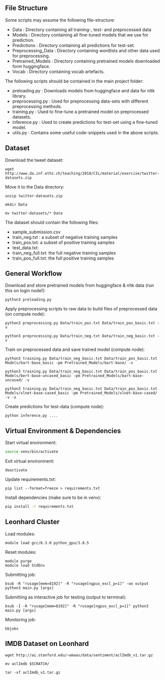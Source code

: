 ## File Structure
Some scripts may assume the following file-structure:
- Data : Directory containing all training-, test- and preprocessed data
- Models : Directory containing all fine-tuned models that we use for prediction.
- Predictions : Directory containing all predictions for test-set.
- Preprocessing_Data : Directory containing wordlists and other data used for preprocessing.
- Pretrained_Models : Directory containing pretrained models downloaded form huggingface.
- Vocab : Directory containing vocab artefacts.

The following scripts should be contained in the main project folder:
- preloading.py : Downloads models from huggingface and data for nltk library.
- preprocessing.py : Used for preprocessing data-sets with different preprocessing methods.
- training.py : Used to fine-tune a pretrained model on preprocessed datasets.
- inference.py : Used to create predictions for test-set using a fine-tuned model.
- utils.py : Contains some useful code-snippets used in the above scripts.


## Dataset

Download the tweet dataset:
```
wget http://www.da.inf.ethz.ch/teaching/2018/CIL/material/exercise/twitter-datasets.zip
```
Move it to the Data directory:
```
unzip twitter-datasets.zip

mkdir Data

mv twitter-datasets/* Data
```
The dataset should contain the following files:
- sample_submission.csv
- train_neg.txt :  a subset of negative training samples
- train_pos.txt: a subset of positive training samples
- test_data.txt:
- train_neg_full.txt: the full negative training samples
- train_pos_full.txt: the full positive training samples

## General Workflow

Download and store pretrained models from huggingface & nltk data (run this on login node!):
```
python3 preloading.py
```
Apply preprocessing scripts to raw data to build files of preprocessed data (on compute node):
```
python3 preprocessing.py Data/train_pos.txt Data/train_pos_basic.txt -v

python3 preprocessing.py Data/train_neg.txt Data/train_neg_basic.txt -v
```
Train on preprocessed data and save trained model (compute node):
```
python3 training.py Data/train_neg_basic.txt Data/train_pos_basic.txt Models/bart-base_basic -pm Pretrained_Models/bart-base/ -v

python3 training.py Data/train_neg_basic.txt Data/train_pos_basic.txt Models/bert-base-uncased_basic -pm Pretrained_Models/bart-base-uncased/ -v

python3 training.py Data/train_neg_basic.txt Data/train_pos_basic.txt Models/xlnet-base-cased_basic -pm Pretrained_Models/xlnet-base-cased/ -v -x
```
Create predictions for test-data (compute node):
```
python inference.py ....
```

## Virtual Environment & Dependencies

Start virtual environment:
```bash
source venv/bin/activate
```

Exit virtual environment:
```
deactivate
```
Update requirements.txt:
```
pip list --format=freeze > requirements.txt
```
Install dependencies (make sure to be in venv):
```bash
pip install -r requirements.txt
```

## Leonhard Cluster

Load modules:
```
module load gcc/6.3.0 python_gpu/3.8.5
```
Reset modules:
```
module purge
module load StdEnv
```
Submitting job:
```
bsub -R "rusage[mem=8192]" -R "rusage[ngpus_excl_p=1]" -oo output python3 main.py [args]
```
Submitting as interactive job for testing (output to terminal):
```
bsub -I -R "rusage[mem=8192]" -R "rusage[ngpus_excl_p=1]" python3 main.py [args]
```
Monitoring job:
```
bbjobs
```

## IMDB Dataset on Leonhard
```
wget http://ai.stanford.edu/~amaas/data/sentiment/aclImdb_v1.tar.gz

mv aclImdb $SCRATCH/

tar -xf aclImdb_v1.tar.gz
```
